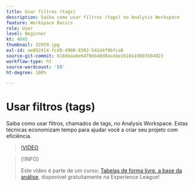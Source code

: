 ```yaml
---
title: Usar filtros (tags)
description: Saiba como usar filtros (tags) no Analysis Workspace
feature: Workspace Basics
role: User
level: Beginner
kt: 4845
thumbnail: 32959.jpg
exl-id: ae892414-fcd0-4900-8302-542d4f9bfca8
source-git-commit: 618deaa6e64f66b48d8acebe1610a19603504923
workflow-type: ht
source-wordcount: '59'
ht-degree: 100%

---
```


# Usar filtros (tags)

Saiba como usar filtros, chamados de tags, no Analysis Workspace. Estas técnicas economizam tempo para ajudar você a criar seu projeto com eficiência.

>[!VIDEO](https://video.tv.adobe.com/v/32959/?quality=12&learn=on)

>[!INFO]
>
> Este vídeo é parte de um curso: [Tabelas de forma livre, a base da análise](https://experienceleague.adobe.com/?recommended=Analytics-U-1-2020.3&amp;lang=pt-BR), disponível gratuitamente na Experience League!
